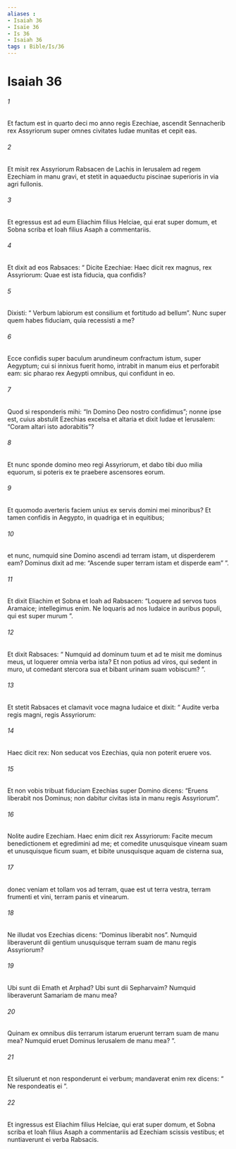 ```yaml
---
aliases : 
- Isaiah 36
- Isaïe 36
- Is 36
- Isaiah 36
tags : Bible/Is/36
---
```


# Isaiah 36

###### 1
Et factum est in quarto deci mo anno regis Ezechiae, ascendit Sennacherib rex Assyriorum super omnes civitates Iudae munitas et cepit eas. 
###### 2
Et misit rex Assyriorum Rabsacen de Lachis in Ierusalem ad regem Ezechiam in manu gravi, et stetit in aquaeductu piscinae superioris in via agri fullonis. 
###### 3
Et egressus est ad eum Eliachim filius Helciae, qui erat super domum, et Sobna scriba et Ioah filius Asaph a commentariis. 
###### 4
Et dixit ad eos Rabsaces: “ Dicite Ezechiae: Haec dicit rex magnus, rex Assyriorum: Quae est ista fiducia, qua confidis? 
###### 5
Dixisti: “ Verbum labiorum est consilium et fortitudo ad bellum”. Nunc super quem habes fiduciam, quia recessisti a me? 
###### 6
Ecce confidis super baculum arundineum confractum istum, super Aegyptum; cui si innixus fuerit homo, intrabit in manum eius et perforabit eam: sic pharao rex Aegypti omnibus, qui confidunt in eo. 
###### 7
Quod si responderis mihi: “In Domino Deo nostro confidimus”; nonne ipse est, cuius abstulit Ezechias excelsa et altaria et dixit Iudae et Ierusalem: “Coram altari isto adorabitis”? 
###### 8
Et nunc sponde domino meo regi Assyriorum, et dabo tibi duo milia equorum, si poteris ex te praebere ascensores eorum. 
###### 9
Et quomodo averteris faciem unius ex servis domini mei minoribus? Et tamen confidis in Aegypto, in quadriga et in equitibus; 
###### 10
et nunc, numquid sine Domino ascendi ad terram istam, ut disperderem eam? Dominus dixit ad me: “Ascende super terram istam et disperde eam” ”.
###### 11
Et dixit Eliachim et Sobna et Ioah ad Rabsacen: “Loquere ad servos tuos Aramaice; intellegimus enim. Ne loquaris ad nos Iudaice in auribus populi, qui est super murum ”. 
###### 12
Et dixit Rabsaces: “ Numquid ad dominum tuum et ad te misit me dominus meus, ut loquerer omnia verba ista? Et non potius ad viros, qui sedent in muro, ut comedant stercora sua et bibant urinam suam vobiscum? ”.
###### 13
Et stetit Rabsaces et clamavit voce magna Iudaice et dixit: “ Audite verba regis magni, regis Assyriorum: 
###### 14
Haec dicit rex: Non seducat vos Ezechias, quia non poterit eruere vos. 
###### 15
Et non vobis tribuat fiduciam Ezechias super Domino dicens: “Eruens liberabit nos Dominus; non dabitur civitas ista in manu regis Assyriorum”. 
###### 16
Nolite audire Ezechiam. Haec enim dicit rex Assyriorum: Facite mecum benedictionem et egredimini ad me; et comedite unusquisque vineam suam et unusquisque ficum suam, et bibite unusquisque aquam de cisterna sua, 
###### 17
donec veniam et tollam vos ad terram, quae est ut terra vestra, terram frumenti et vini, terram panis et vinearum. 
###### 18
Ne illudat vos Ezechias dicens: “Dominus liberabit nos”. Numquid liberaverunt dii gentium unusquisque terram suam de manu regis Assyriorum? 
###### 19
Ubi sunt dii Emath et Arphad? Ubi sunt dii Sepharvaim? Numquid liberaverunt Samariam de manu mea? 
###### 20
Quinam ex omnibus diis terrarum istarum eruerunt terram suam de manu mea? Numquid eruet Dominus Ierusalem de manu mea? ”.
###### 21
Et siluerunt et non responderunt ei verbum; mandaverat enim rex dicens: “ Ne respondeatis ei ”. 
###### 22
Et ingressus est Eliachim filius Helciae, qui erat super domum, et Sobna scriba et Ioah filius Asaph a commentariis ad Ezechiam scissis vestibus; et nuntiaverunt ei verba Rabsacis.
